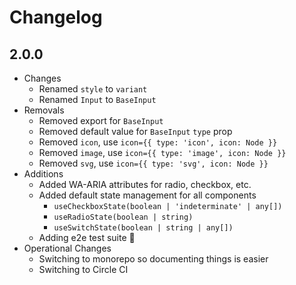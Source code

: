 # Changelog

## 2.0.0
* Changes
    * Renamed `style` to `variant`
    * Renamed `Input` to `BaseInput`
* Removals
    * Removed export for `BaseInput`
    * Removed default value for `BaseInput` `type` prop
    * Removed `icon`, use `icon={{ type: 'icon', icon: Node }}`
    * Removed `image`, use `icon={{ type: 'image', icon: Node }}`
    * Removed `svg`, use `icon={{ type: 'svg', icon: Node }}`
* Additions
    * Added WA-ARIA attributes for radio, checkbox, etc.
    * Added default state management for all components
        * `useCheckboxState(boolean | 'indeterminate' | any[])`
        * `useRadioState(boolean | string)`
        * `useSwitchState(boolean | string | any[])`
    * Adding e2e test suite 🤭
* Operational Changes
    * Switching to monorepo so documenting things is easier
    * Switching to Circle CI
